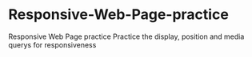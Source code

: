 # Responsive-Web-Page-practice
Responsive Web Page practice
Practice the display, position and media querys for responsiveness
